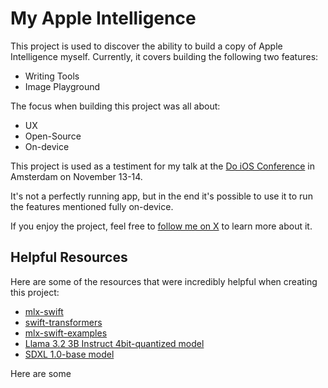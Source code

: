 # My Apple Intelligence

This project is used to discover the ability to build a copy of Apple Intelligence myself. Currently, it covers building the following two features:

- Writing Tools
- Image Playground

The focus when building this project was all about:

- UX
- Open-Source
- On-device

This project is used as a testiment for my talk at the [Do iOS Conference](https://do-ios.com) in Amsterdam on November 13-14.

It's not a perfectly running app, but in the end it's possible to use it to run the features mentioned fully on-device.

If you enjoy the project, feel free to [follow me on X](https://x.com/stefanjblos) to learn more about it.

## Helpful Resources

Here are some of the resources that were incredibly helpful when creating this project:

- [mlx-swift](https://github.com/ml-explore/mlx-swift)
- [swift-transformers](https://github.com/huggingface/swift-transformers)
- [mlx-swift-examples](https://github.com/ml-explore/mlx-swift-examples)
- [Llama 3.2 3B Instruct 4bit-quantized model](https://huggingface.co/mlx-community/Llama-3.2-3B-Instruct-4bit)
- [SDXL 1.0-base model](https://huggingface.co/apple/coreml-stable-diffusion-xl-base-ios)

Here are some
